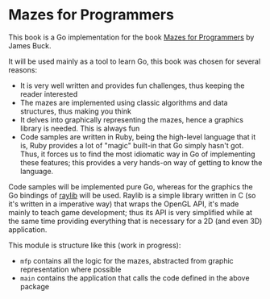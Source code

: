 # Mazes for Programmers

This book is a Go implementation for the book [Mazes for Programmers](http://www.mazesforprogrammers.com/)
by James Buck.

It will be used mainly as a tool to learn Go, this book was chosen for
several reasons:

* It is very well written and provides fun challenges, thus keeping the reader interested
* The mazes are implemented using classic algorithms and data structures,
thus making you think
* It delves into graphically representing the mazes, hence a graphics library is needed. This is always fun
* Code samples are written in Ruby, being the high-level language that it is, Ruby provides a lot of "magic" built-in
that Go simply hasn't got. Thus, it forces us to find the most idiomatic way in Go of implementing these features; this
provides a very hands-on way of getting to know the language.

Code samples will be implemented pure Go, whereas for the graphics the Go bindings of [raylib](https://github.com/gen2brain/raylib-go)
will be used. Raylib is a simple library written in C (so it's written in a imperative way) that wraps the OpenGL API, it's made mainly to teach game development;
thus its API is very simplified while at the same time providing everything that is necessary for a 2D (and even 3D) application.

This module is structure like this (work in progress):

* `mfp` contains all the logic for the mazes, abstracted from graphic representation where possible
* `main` contains the application that calls the code defined in the above package
